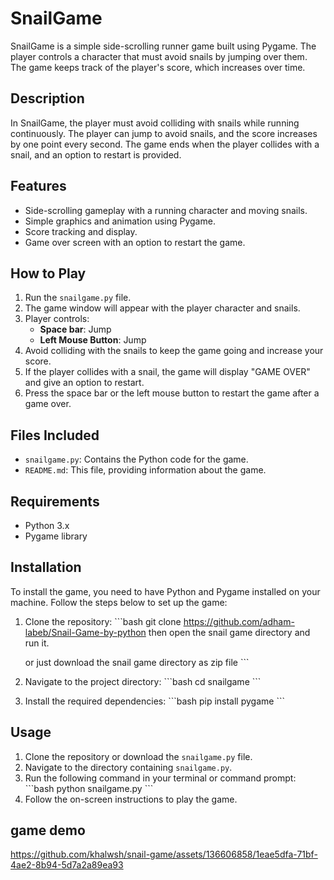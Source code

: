 
# SnailGame

SnailGame is a simple side-scrolling runner game built using Pygame. The player controls a character that must avoid snails by jumping over them. The game keeps track of the player's score, which increases over time.

## Description

In SnailGame, the player must avoid colliding with snails while running continuously. The player can jump to avoid snails, and the score increases by one point every second. The game ends when the player collides with a snail, and an option to restart is provided.

## Features

- Side-scrolling gameplay with a running character and moving snails.
- Simple graphics and animation using Pygame.
- Score tracking and display.
- Game over screen with an option to restart the game.



## How to Play

1. Run the `snailgame.py` file.
2. The game window will appear with the player character and snails.
3. Player controls:
   - **Space bar**: Jump
   - **Left Mouse Button**: Jump
4. Avoid colliding with the snails to keep the game going and increase your score.
5. If the player collides with a snail, the game will display "GAME OVER" and give an option to restart.
6. Press the space bar or the left mouse button to restart the game after a game over.

## Files Included

- `snailgame.py`: Contains the Python code for the game.
- `README.md`: This file, providing information about the game.

## Requirements

- Python 3.x
- Pygame library

## Installation

To install the game, you need to have Python and Pygame installed on your machine. Follow the steps below to set up the game:

1. Clone the repository:
   \`\`\`bash
   git clone https://github.com/adham-labeb/Snail-Game-by-python
   then open the snail game directory and run it.

   or just download the snail game directory as zip file
   \`\`\`
3. Navigate to the project directory:
   \`\`\`bash
   cd snailgame
   \`\`\`
4. Install the required dependencies:
   \`\`\`bash
   pip install pygame
   \`\`\`

## Usage

1. Clone the repository or download the `snailgame.py` file.
2. Navigate to the directory containing `snailgame.py`.
3. Run the following command in your terminal or command prompt:
    \`\`\`bash
    python snailgame.py
    \`\`\`
4. Follow the on-screen instructions to play the game.

## game demo



https://github.com/khalwsh/snail-game/assets/136606858/1eae5dfa-71bf-4ae2-8b94-5d7a2a89ea93

